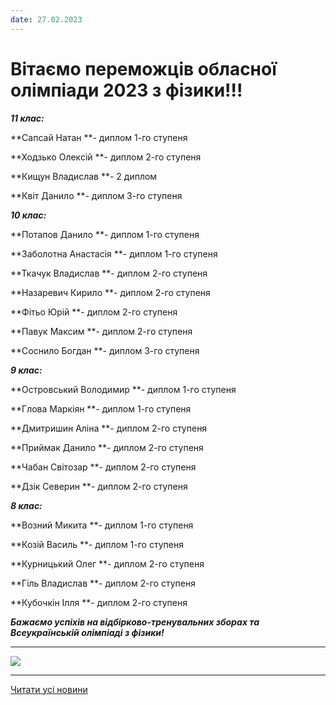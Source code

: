 ```yaml
---
date: 27.02.2023
---
```

# Вітаємо переможців обласної олімпіади 2023 з фізики!!!

***11 клас:***

**Сапсай Натан **- диплом 1-го ступеня

**Ходзько Олексій **- диплом 2-го ступеня

**Кищун Владислав **- 2 диплом

**Квіт Данило **- диплом 3-го ступеня

***10 клас:***

**Потапов Данило **- диплом 1-го ступеня

**Заболотна Анастасія **- диплом 1-го ступеня

**Ткачук Владислав **- диплом 2-го ступеня

**Назаревич Кирило **- диплом 2-го ступеня

**Фітьо Юрій **- диплом 2-го ступеня

**Павук Максим **- диплом 2-го ступеня

**Соснило Богдан **- диплом 3-го ступеня

***9 клас:***

**Островський Володимир **- диплом 1-го ступеня

**Глова Маркіян **- диплом 1-го ступеня

**Дмитришин Аліна **- диплом 2-го ступеня

**Приймак Данило **- диплом 2-го ступеня

**Чабан Світозар **- диплом 2-го ступеня

**Дзік Северин **- диплом 2-го ступеня

***8 клас:***

**Возний Микита **- диплом 1-го ступеня

**Козій Василь **- диплом 1-го ступеня

**Курницький Олег **- диплом 2-го ступеня

**Гіль Владислав **- диплом 2-го ступеня

**Кубочкін Ілля **- диплом 2-го ступеня

***Бажаємо успіхів на відбірково-тренувальних зборах та Всеукраїнській олімпіаді з фізики!***

***

![](/images/blog/вітаємо-переможців-обласної-олімпіади-2023-з-фізики/phiz.jpg)

***

[Читати усі новини](/news)
